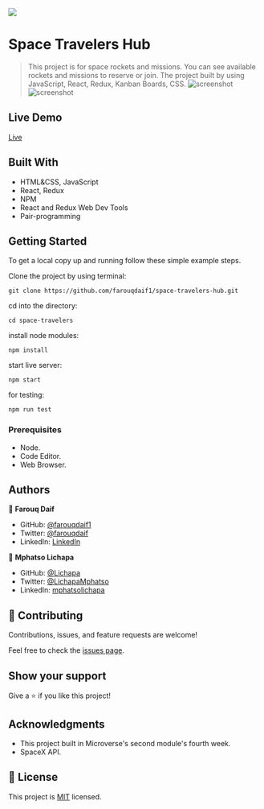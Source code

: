 ![](https://img.shields.io/badge/Microverse-blueviolet)

# Space Travelers Hub

> This project is for space rockets and missions. You can see available rockets and missions to reserve or join. The project built by using JavaScript, React, Redux,
Kanban Boards, CSS.
![screenshot](https://netlify-cocoon.netlify.app/.netlify/functions/fetch?code=307&path=eyJzaXRlX2lkIjoiY2M1MjA4NDktZjNiZS00OGY0LWEzNTctYzgzYjU5M2I3ZTllIiwiZGVwbG95X2lkIjoiNjFjNWM2NmQ2MzllYTAwMDA4NmNlZTUyIiwiaWQiOiI4Y2Q1ZGNiYS0wNTMwLTQ5ZmQtYmU2MC1kYzNkMDY3ZjExNDMifQ==)
![screenshot](https://netlify-cocoon.netlify.app/.netlify/functions/fetch?code=307&path=eyJzaXRlX2lkIjoiY2M1MjA4NDktZjNiZS00OGY0LWEzNTctYzgzYjU5M2I3ZTllIiwiZGVwbG95X2lkIjoiNjFjNWM2NmQ2MzllYTAwMDA4NmNlZTUyIiwiaWQiOiI2YjAyODUxZS1hNjNhLTRlYzMtOTIzMC02YzcwMjA2YzYwMTQifQ==)



## Live Demo

[Live](https://61c5c4b105433e00087b3390--space-traveler-hub-farouq.netlify.app/)

## Built With

- HTML&CSS, JavaScript
- React, Redux
- NPM
- React and Redux Web Dev Tools
- Pair-programming

## Getting Started

To get a local copy up and running follow these simple example steps.

Clone the project by using terminal:

```
git clone https://github.com/farouqdaif1/space-travelers-hub.git
```

cd into the directory:

```
cd space-travelers
```

install node modules:

```
npm install
```

start live server:

```
npm start
```

for testing:

```
npm run test
```

### Prerequisites

- Node.
- Code Editor.
- Web Browser.

## Authors

:man: **Farouq Daif**

- GitHub: [@farouqdaif1](https://github.com/farouqdaif1)
- Twitter: [@farouqdaif](https://twitter.com/farouqdaif)
- LinkedIn: [LinkedIn](https://www.linkedin.com/in/farouqdaif/https://www.linkedin.com/in/farouqdaif/)



👤 **Mphatso Lichapa**
- GitHub: [@Lichapa](https://github.com/Lichapa)
- Twitter: [@LichapaMphatso](https://twitter.com/LichapaMphatso)
- LinkedIn: [mphatsolichapa](https://www.linkedin.com/in/mphatsolichapa)


## 🤝 Contributing

Contributions, issues, and feature requests are welcome!

Feel free to check the [issues page](../../issues/).

## Show your support

Give a ⭐️ if you like this project!

## Acknowledgments

- This project built in Microverse's second module's fourth week.
- SpaceX API.

## 📝 License

This project is [MIT](./MIT.md) licensed.
